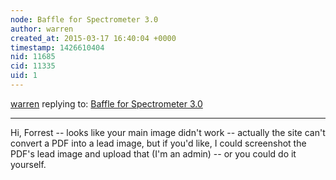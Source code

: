 ```yaml
---
node: Baffle for Spectrometer 3.0
author: warren
created_at: 2015-03-17 16:40:04 +0000
timestamp: 1426610404
nid: 11685
cid: 11335
uid: 1
---
```




[warren](../profile/warren) replying to: [Baffle for Spectrometer 3.0](../notes/ke4rjg/03-17-2015/baffle-for-spectrometer-3-0)

----
Hi, Forrest -- looks like your main image didn't work -- actually the site can't convert a PDF into a lead image, but if you'd like, I could screenshot the PDF's lead image and upload that (I'm an admin) -- or you could do it yourself. 
